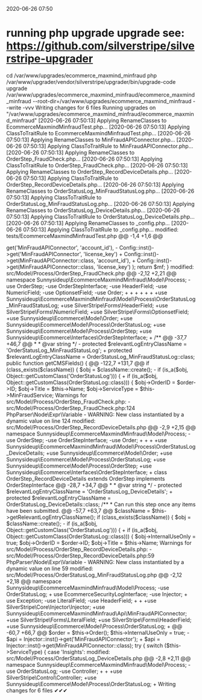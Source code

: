 2020-06-26 07:50

# running php upgrade upgrade see: https://github.com/silverstripe/silverstripe-upgrader
cd /var/www/upgrades/ecommerce_maxmind_minfraud
php /var/www/upgrader/vendor/silverstripe/upgrader/bin/upgrade-code upgrade /var/www/upgrades/ecommerce_maxmind_minfraud/ecommerce_maxmind_minfraud  --root-dir=/var/www/upgrades/ecommerce_maxmind_minfraud --write -vvv
Writing changes for 6 files
Running upgrades on "/var/www/upgrades/ecommerce_maxmind_minfraud/ecommerce_maxmind_minfraud"
[2020-06-26 07:50:13] Applying RenameClasses to EcommerceMaxmindMinfraudTest.php...
[2020-06-26 07:50:13] Applying ClassToTraitRule to EcommerceMaxmindMinfraudTest.php...
[2020-06-26 07:50:13] Applying RenameClasses to MinFraudAPIConnector.php...
[2020-06-26 07:50:13] Applying ClassToTraitRule to MinFraudAPIConnector.php...
[2020-06-26 07:50:13] Applying RenameClasses to OrderStep_FraudCheck.php...
[2020-06-26 07:50:13] Applying ClassToTraitRule to OrderStep_FraudCheck.php...
[2020-06-26 07:50:13] Applying RenameClasses to OrderStep_RecordDeviceDetails.php...
[2020-06-26 07:50:13] Applying ClassToTraitRule to OrderStep_RecordDeviceDetails.php...
[2020-06-26 07:50:13] Applying RenameClasses to OrderStatusLog_MinFraudStatusLog.php...
[2020-06-26 07:50:13] Applying ClassToTraitRule to OrderStatusLog_MinFraudStatusLog.php...
[2020-06-26 07:50:13] Applying RenameClasses to OrderStatusLog_DeviceDetails.php...
[2020-06-26 07:50:13] Applying ClassToTraitRule to OrderStatusLog_DeviceDetails.php...
[2020-06-26 07:50:13] Applying RenameClasses to _config.php...
[2020-06-26 07:50:13] Applying ClassToTraitRule to _config.php...
modified:	tests/EcommerceMaxmindMinfraudTest.php
@@ -1,4 +1,6 @@
 <?php
+
+use SilverStripe\Dev\SapphireTest;

 class EcommerceMaxmindMinfraudTest extends SapphireTest
 {

modified:	src/Api/MinFraudAPIConnector.php
@@ -2,12 +2,19 @@

 namespace Sunnysideup\EcommerceMaxmindMinfraud\Api;

-use ViewableData;
+
 use MinFraud;
-use Config;
-use Director;
-use OrderStatusLog_DeviceDetails;
-use DataObject;
+
+
+
+
+use SilverStripe\Core\Config\Config;
+use Sunnysideup\EcommerceMaxmindMinfraud\Api\MinFraudAPIConnector;
+use SilverStripe\Control\Director;
+use Sunnysideup\EcommerceMaxmindMinfraud\Model\Process\OrderStatusLog_DeviceDetails;
+use SilverStripe\ORM\DataObject;
+use SilverStripe\View\ViewableData;
+



@@ -39,8 +46,8 @@
     public function getConnection()
     {
         $mf = new MinFraud(
-            Config::inst()->get('MinFraudAPIConnector', 'account_id'),
-            Config::inst()->get('MinFraudAPIConnector', 'license_key')
+            Config::inst()->get(MinFraudAPIConnector::class, 'account_id'),
+            Config::inst()->get(MinFraudAPIConnector::class, 'license_key')
         );
         return $mf;
     }

modified:	src/Model/Process/OrderStep_FraudCheck.php
@@ -2,12 +2,21 @@

 namespace Sunnysideup\EcommerceMaxmindMinfraud\Model\Process;

-use OrderStep;
-use OrderStepInterface;
-use HeaderField;
-use NumericField;
-use OptionsetField;
-use Order;
+
+
+
+
+
+
+use Sunnysideup\EcommerceMaxmindMinfraud\Model\Process\OrderStatusLog_MinFraudStatusLog;
+use SilverStripe\Forms\HeaderField;
+use SilverStripe\Forms\NumericField;
+use SilverStripe\Forms\OptionsetField;
+use Sunnysideup\Ecommerce\Model\Order;
+use Sunnysideup\Ecommerce\Model\Process\OrderStatusLog;
+use Sunnysideup\Ecommerce\Model\Process\OrderStep;
+use Sunnysideup\Ecommerce\Interfaces\OrderStepInterface;
+


 /**
@@ -37,7 +46,7 @@
      *
      * @var string
      */
-    protected $relevantLogEntryClassName = 'OrderStatusLog_MinFraudStatusLog';
+    protected $relevantLogEntryClassName = OrderStatusLog_MinFraudStatusLog::class;

     public function getCMSFields()
     {
@@ -122,7 +131,7 @@

         if (class_exists($className)) {
             $obj = $className::create();
-            if (is_a($obj, Object::getCustomClass('OrderStatusLog'))) {
+            if (is_a($obj, Object::getCustomClass(OrderStatusLog::class))) {
                 $obj->OrderID = $order->ID;
                 $obj->Title = $this->Name;
                 $obj->ServiceType = $this->MinFraudService;

Warnings for src/Model/Process/OrderStep_FraudCheck.php:
 - src/Model/Process/OrderStep_FraudCheck.php:124 PhpParser\Node\Expr\Variable
 - WARNING: New class instantiated by a dynamic value on line 124

modified:	src/Model/Process/OrderStep_RecordDeviceDetails.php
@@ -2,9 +2,15 @@

 namespace Sunnysideup\EcommerceMaxmindMinfraud\Model\Process;

-use OrderStep;
-use OrderStepInterface;
-use Order;
+
+
+
+use Sunnysideup\EcommerceMaxmindMinfraud\Model\Process\OrderStatusLog_DeviceDetails;
+use Sunnysideup\Ecommerce\Model\Order;
+use Sunnysideup\Ecommerce\Model\Process\OrderStatusLog;
+use Sunnysideup\Ecommerce\Model\Process\OrderStep;
+use Sunnysideup\Ecommerce\Interfaces\OrderStepInterface;
+


 class OrderStep_RecordDeviceDetails extends OrderStep implements OrderStepInterface
@@ -28,7 +34,7 @@
      *
      * @var string
      */
-    protected $relevantLogEntryClassName = 'OrderStatusLog_DeviceDetails';
+    protected $relevantLogEntryClassName = OrderStatusLog_DeviceDetails::class;

     /**
      * Can run this step once any items have been submitted.
@@ -57,7 +63,7 @@
         $className = $this->getRelevantLogEntryClassName();
         if (class_exists($className)) {
             $obj = $className::create();
-            if (is_a($obj, Object::getCustomClass('OrderStatusLog'))) {
+            if (is_a($obj, Object::getCustomClass(OrderStatusLog::class))) {
                 $obj->InternalUseOnly = true;
                 $obj->OrderID = $order->ID;
                 $obj->Title = $this->Name;

Warnings for src/Model/Process/OrderStep_RecordDeviceDetails.php:
 - src/Model/Process/OrderStep_RecordDeviceDetails.php:59 PhpParser\Node\Expr\Variable
 - WARNING: New class instantiated by a dynamic value on line 59

modified:	src/Model/Process/OrderStatusLog_MinFraudStatusLog.php
@@ -2,12 +2,18 @@

 namespace Sunnysideup\EcommerceMaxmindMinfraud\Model\Process;

-use OrderStatusLog;
+
 use EcommerceSecurityLogInterface;
-use Injector;
+
 use Exception;
-use LiteralField;
-use HeaderField;
+
+
+use SilverStripe\Core\Injector\Injector;
+use Sunnysideup\EcommerceMaxmindMinfraud\Api\MinFraudAPIConnector;
+use SilverStripe\Forms\LiteralField;
+use SilverStripe\Forms\HeaderField;
+use Sunnysideup\Ecommerce\Model\Process\OrderStatusLog;
+



@@ -60,7 +66,7 @@

         $order = $this->Order();
         $this->InternalUseOnly = true;
-        $api = Injector::inst()->get('MinFraudAPIConnector');
+        $api = Injector::inst()->get(MinFraudAPIConnector::class);
         try {
             switch ($this->ServiceType) {
                 case 'Insights':

modified:	src/Model/Process/OrderStatusLog_DeviceDetails.php
@@ -2,8 +2,11 @@

 namespace Sunnysideup\EcommerceMaxmindMinfraud\Model\Process;

-use OrderStatusLog;
-use Controller;
+
+
+use SilverStripe\Control\Controller;
+use Sunnysideup\Ecommerce\Model\Process\OrderStatusLog;
+




Writing changes for 6 files
✔✔✔